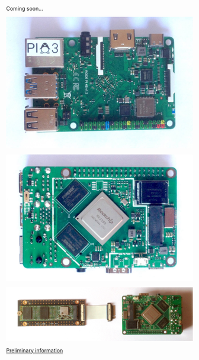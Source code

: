 Coming soon...

![](../media/Rock_Pi_4B_top.jpg)

![](../media/Rock_Pi_4B_bottom.jpg)

![](../media/RockPi_4B_with_M2_Extension.jpg)

[Preliminary information](http://rockpi.org)